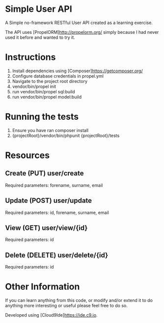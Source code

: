 Simple User API
===============

A Simple no-framework RESTful User API created as a learning exercise.

The API uses [PropelORM]http://propelorm.org/ simply because I had never used it before and wanted to try it.

Instructions
============

1. Install dependencies using [Composer]https://getcomposer.org/
2. Configure database credentials in propel.yml
3. Navigate to the project root directory
4. vendor/bin/propel init
5. run vendor/bin/propel sql:build
6. run vendor/bin/propel model:build

Running the tests
=================

1. Ensure you have ran composer install
2. {projectRoot}/vendor/bin/phpunit {projectRoot}/tests

Resources
=========

Create (PUT) user/create
------------------------
Required parameters: forename, surname, email

Update (POST) user/update
-------------------------
Required parameters: id, forename, surname, email

View (GET) user/view/{id}
-------------------------
Required parameters: id

Delete (DELETE) user/delete/{id}
---------------------------
Required parameters: id

Other Information
=================
If you can learn anything from this code, or modify and/or extend it to do anything more interesting or useful please feel free to do so.

Developed using [Cloud9Ide]https://ide.c9.io.